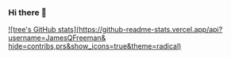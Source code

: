 ### Hi there 👋

[![tree's GitHub stats](https://github-readme-stats.vercel.app/api?username=JamesQFreeman&
hide=contribs,prs&show_icons=true&theme=radical)](https://github.com/anuraghazra/github-readme-stats)

<!--
**JamesQFreeman/JamesQFreeman** is a ✨ _special_ ✨ repository because its `README.md` (this file) appears on your GitHub profile.

Here are some ideas to get you started:

- 🔭 I’m currently working on ...
- 🌱 I’m currently learning ...
- 👯 I’m looking to collaborate on ...
- 🤔 I’m looking for help with ...
- 💬 Ask me about ...
- 📫 How to reach me: ...
- 😄 Pronouns: ...
- ⚡ Fun fact: ...
-->
